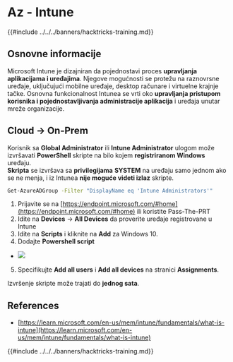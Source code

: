# Az - Intune

{{#include ../../../banners/hacktricks-training.md}}

## Osnovne informacije

Microsoft Intune je dizajniran da pojednostavi proces **upravljanja aplikacijama i uređajima**. Njegove mogućnosti se protežu na raznovrsne uređaje, uključujući mobilne uređaje, desktop računare i virtuelne krajnje tačke. Osnovna funkcionalnost Intunea se vrti oko **upravljanja pristupom korisnika i pojednostavljivanja administracije aplikacija** i uređaja unutar mreže organizacije.

## Cloud -> On-Prem

Korisnik sa **Global Administrator** ili **Intune Administrator** ulogom može izvršavati **PowerShell** skripte na bilo kojem **registriranom Windows** uređaju.\
**Skripta** se izvršava sa **privilegijama** **SYSTEM** na uređaju samo jednom ako se ne menja, i iz Intunea **nije moguće videti izlaz** skripte.
```bash
Get-AzureADGroup -Filter "DisplayName eq 'Intune Administrators'"
```
1. Prijavite se na [https://endpoint.microsoft.com/#home](https://endpoint.microsoft.com/#home) ili koristite Pass-The-PRT  
2. Idite na **Devices** -> **All Devices** da proverite uređaje registrovane u Intune  
3. Idite na **Scripts** i kliknite na **Add** za Windows 10.  
4. Dodajte **Powershell script**  
- ![](<../../../images/image (264).png>)  
5. Specifikujte **Add all users** i **Add all devices** na stranici **Assignments**.  

Izvršenje skripte može trajati do **jednog sata**.  

## References  

- [https://learn.microsoft.com/en-us/mem/intune/fundamentals/what-is-intune](https://learn.microsoft.com/en-us/mem/intune/fundamentals/what-is-intune)  

{{#include ../../../banners/hacktricks-training.md}}
